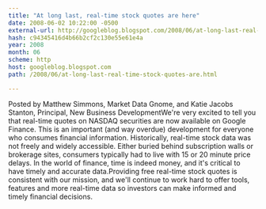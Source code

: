 ```yaml
---
title: "At long last, real-time stock quotes are here"
date: 2008-06-02 10:22:00 -0500
external-url: http://googleblog.blogspot.com/2008/06/at-long-last-real-time-stock-quotes-are.html
hash: c94345416d4b66b2cf2c130e55e61e4a
year: 2008
month: 06
scheme: http
host: googleblog.blogspot.com
path: /2008/06/at-long-last-real-time-stock-quotes-are.html

---
```


Posted by Matthew Simmons, Market Data Gnome, and Katie Jacobs Stanton, Principal, New Business DevelopmentWe're very excited to tell you that real-time quotes on NASDAQ securities are now available on Google Finance. This is an important (and way overdue) development for everyone who consumes financial information. Historically, real-time stock data was not freely and widely accessible. Either buried behind subscription walls or brokerage  sites, consumers typically had to live with 15 or 20 minute price delays. In the world of finance, time is indeed money, and it's critical to have timely and accurate data.Providing free real-time stock quotes is consistent with our mission, and we'll continue to work hard to offer tools, features and more real-time data so investors can make informed and timely financial decisions.
